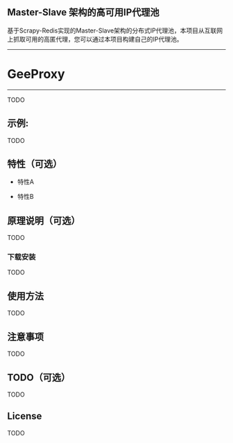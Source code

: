 ## Master-Slave 架构的高可用IP代理池
基于Scrapy-Redis实现的Master-Slave架构的分布式IP代理池，本项目从互联网上抓取可用的高匿代理，您可以通过本项目构建自己的IP代理池。

---
# GeeProxy
-------------
TODO

## 示例:  
TODO

## 特性（可选）
- 特性A

- 特性B

## 原理说明（可选）
TODO


### 下载安装
TODO

## 使用方法
TODO

## 注意事项
TODO

## TODO（可选）
TODO

## License
TODO
